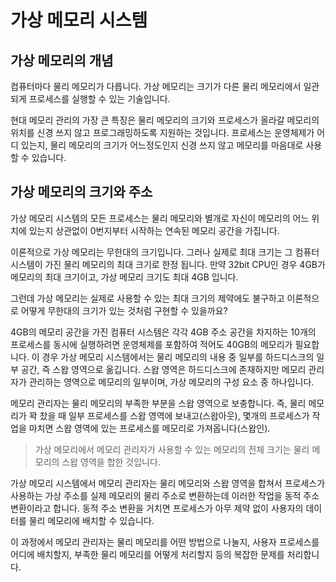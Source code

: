 # 가상 메모리 시스템

## 가상 메모리의 개념

컴퓨터마다 물리 메모리가 다릅니다. 가상 메모리는 크기가 다른 물리 메모리에서 일관되게 프로세스를 실행할 수 있는 기술입니다.

현대 메모리 관리의 가장 큰 특징은 물리 메모리의 크기와 프로세스가 올라갈 메모리의 위치를 신경 쓰지 않고 프로그래밍하도록 지원하는 것입니다. 프로세스는 운영체제가 어디 있는지, 물리 메모리의 크기가 어느정도인지 신경 쓰지 않고 메모리를 마음대로 사용할 수 있습니다.

## 가상 메모리의 크기와 주소

가상 메모리 시스템의 모든 프로세스는 물리 메모리와 별개로 자신이 메모리의 어느 위치에 있는지 상관없이 0번지부터 시작하는 연속된 메모리 공간을 가집니다. 

이론적으로 가상 메모리는 무한대의 크기입니다. 그러나 실제로 최대 크기는 그 컴퓨터 시스템이 가진 물리 메모리의 최대 크기로 한정 됩니다. 만약 32bit CPU인 경우 4GB가 메모리의 최대 크기이고, 가상 메모리 크기도 최대 4GB 입니다.

그런데 가상 메모리는 실제로 사용할 수 있는 최대 크기의 제약에도 불구하고 이론적으로 어떻게 무한대의 크기가 있는 것처럼 구현할 수 있을까요?

4GB의 메모리 공간을 가진 컴퓨터 시스템은 각각 4GB 주소 공간을 차지하는 10개의 프로세스를 동시에 실행하려면 운영체제를 포함하여 적어도 40GB의 메모리가 필요합니다. 이 경우 가상 메모리 시스템에서는 물리 메모리의 내용 중 일부를 하드디스크의 일부 공간, 즉 스왑 영역으로 옮깁니다. 스왑 영역은 하드디스크에 존재하지만 메모리 관리자가 관리하는 영역으로 메모리의 일부이며, 가상 메모리의 구성 요소 중 하나입니다.

메모리 관리자는 물리 메모리의 부족한 부분을 스왑 영역으로 보충합니다. 즉, 물리 메모리가 꽉 찼을 때 일부 프로세스를 스왑 영역에 보내고(스왑아웃), 몇개의 프로세스가 작업을 마치면 스왑 영역에 있는 프로세스를 메모리로 가져옵니다(스왑인).

> 가상 메모리에서 메모리 관리자가 사용할 수 있는 메모리의 전체 크기는 물리 메모리의 스왑 영역을 합한 것입니다.


가상 메모리 시스템에서 메모리 관리자는 물리 메모리와 스왑 영역을 합쳐서 프로세스가 사용하는 가상 주소를 실제 메모리의 물리 주소로 변환하는데 이러한 작업을 동적 주소 변환이라고 합니다. 동적 주소 변환을 거치면 프로세스가 아무 제약 없이 사용자의 데이터를 물리 메모리에 배치할 수 있습니다.

이 과정에서 메모리 관리자는 물리 메모리를 어떤 방법으로 나눌지, 사용자 프로세스를 어디에 배치할지, 부족한 물리 메모리를 어떻게 처리할지 등의 복잡한 문제를 처리합니다.
